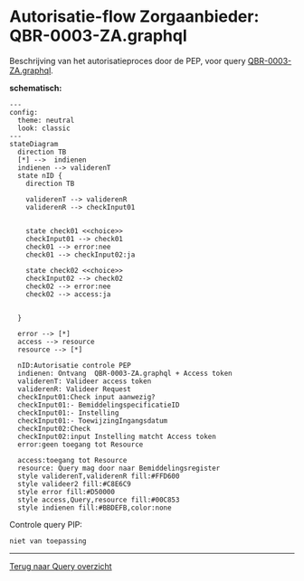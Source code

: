 # Autorisatie-flow Zorgaanbieder: QBR-0003-ZA.graphql

Beschrijving van het autorisatieproces door de PEP, voor query [QBR-0003-ZA.graphql](/gql-query/zorgaanbieder/QBR-0003-ZA.graphql).

**schematisch:**

```mermaid
---
config:
  theme: neutral
  look: classic
---
stateDiagram
  direction TB
  [*] -->  indienen
  indienen --> validerenT
  state nID {
    direction TB

    validerenT --> validerenR
    validerenR --> checkInput01


    state check01 <<choice>>
    checkInput01 --> check01
    check01 --> error:nee
    check01 --> checkInput02:ja

    state check02 <<choice>>
    checkInput02 --> check02
    check02 --> error:nee
    check02 --> access:ja
   

  }

  error --> [*]
  access --> resource
  resource --> [*]
  
  nID:Autorisatie controle PEP
  indienen: Ontvang  QBR-0003-ZA.graphql + Access token
  validerenT: Valideer access token
  validerenR: Valideer Request
  checkInput01:Check input aanwezig?
  checkInput01:- BemiddelingspecificatieID
  checkInput01:- Instelling
  checkInput01:- ToewijzingIngangsdatum
  checkInput02:Check
  checkInput02:input Instelling matcht Access token
  error:geen toegang tot Resource

  access:toegang tot Resource
  resource: Query mag door naar Bemiddelingsregister
  style validerenT,validerenR fill:#FFD600
  style valideer2 fill:#C8E6C9
  style error fill:#D50000
  style access,Query,resource fill:#00C853
  style indienen fill:#BBDEFB,color:none

```

Controle query PIP:
```gql
niet van toepassing

```


---
[Terug naar Query overzicht](/gql-query/README.md)